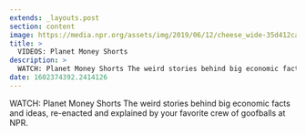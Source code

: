 ```yaml
--- 
extends: _layouts.post 
section: content 
image: https://media.npr.org/assets/img/2019/06/12/cheese_wide-35d412ca21aac3b712ceca705b9fafc195e407fa.jpg?s=1400 
title: > 
  VIDEOS: Planet Money Shorts 
description: > 
  WATCH: Planet Money Shorts The weird stories behind big economic facts and ideas, re-enacted and explained by your favorite crew of goofballs at NPR. 
date: 1602374392.2414126 
--- 
```

WATCH: Planet Money Shorts The weird stories behind big economic facts and ideas, re-enacted and explained by your favorite crew of goofballs at NPR.